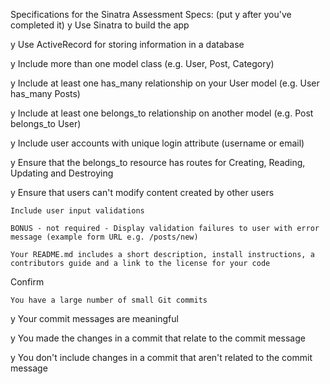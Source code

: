 Specifications for the Sinatra Assessment
Specs:
(put y after you've completed it)
 y  Use Sinatra to build the app
    
 y  Use ActiveRecord for storing information in a database
    
 y   Include more than one model class (e.g. User, Post, Category)
 
 y   Include at least one has_many relationship on your User model (e.g. User has_many Posts) 
    
 y   Include at least one belongs_to relationship on another model (e.g. Post belongs_to User)
 
 y  Include user accounts with unique login attribute (username or email)
 
 y  Ensure that the belongs_to resource has routes for Creating, Reading, Updating and Destroying
    
 y   Ensure that users can't modify content created by other users
    
    Include user input validations
    
    BONUS - not required - Display validation failures to user with error message (example form URL e.g. /posts/new)
    
    Your README.md includes a short description, install instructions, a contributors guide and a link to the license for your code

Confirm

    You have a large number of small Git commits
    
y  Your commit messages are meaningful
    
y  You made the changes in a commit that relate to the commit message
 
y  You don't include changes in a commit that aren't related to the commit message